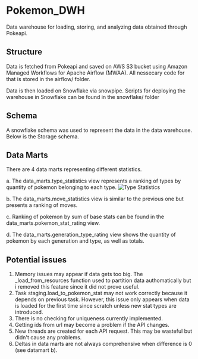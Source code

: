 # Pokemon_DWH
Data warehouse for loading, storing, and analyzing data obtained through Pokeapi.
## Structure
Data is fetched from Pokeapi and saved on AWS S3 bucket using Amazon Managed Workflows for Apache Airflow (MWAA). All nessecary code for that is stored in the airflow/ folder.

Data is then loaded on Snowflake via snowpipe. Scripts for deploying the warehouse in Snowflake can be found in the snowflake/ folder
## Schema
A snowflake schema was used to represent the data in the data warehouse. Below is the Storage schema. 
## Data Marts
There are 4 data marts representing different statistics.

a. The data_marts.type_statistics view represents a ranking of types by quantity of pokemon belonging to each type.
![Type Statistics](https://ibb.co/56bt5fn)

b. The data_marts.move_statistics view is similar to the previous one but presents a ranking of moves.

c. Ranking of pokemon by sum of base stats can be found in the data_marts.pokemon_stat_rating view.

d. The data_marts.generation_type_rating view shows the quantity of pokemon by each generation and type, as well as totals.

## Potential issues
1) Memory issues may appear if data gets too big. The \_load_from_resources function used to partition data authomatically but i removed this feature since it did not prove useful. 
2) Task staging.load_to_pokemon_stat may not work correctly because it depends on previous task. However, this issue only appears when data is loaded for the first time since scratch unless new stat types are introduced. 
3) There is no checking for uniqueness currently implemented.
4) Getting ids from url may become a problem if the API changes.
5) New threads are created for each API request. This may be wasteful but didn't cause any problems.
6) Deltas in data marts are not always comprehensive when difference is 0 (see datamart b).